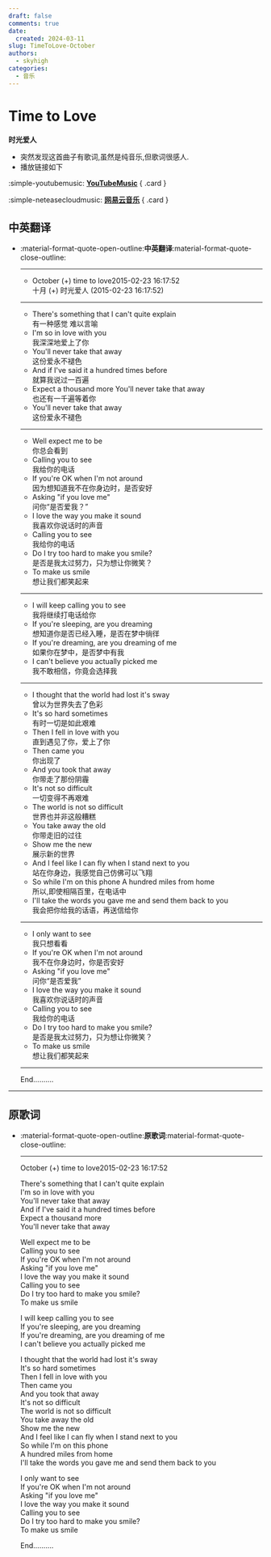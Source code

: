```yaml
---
draft: false
comments: true
date:
  created: 2024-03-11
slug: TimeToLove-October
authors:
  - skyhigh
categories:
  - 音乐
---
```


# **Time to Love**

**时光爱人**  

<!-- uptoc -->

- 突然发现这首曲子有歌词,虽然是纯音乐,但歌词很感人.
- 播放链接如下

<div class="grid" markdown>

:simple-youtubemusic: [__YouTubeMusic__](https://music.youtube.com/watch?v=rSCMxR2RoWk&si=C-oTC_vQjTMnlvmD)
{ .card }

:simple-neteasecloudmusic: [__网易云音乐__](https://music.163.com/song?id=28912659)
{ .card }


</div>

## **中英翻译**

<div class="grid cards" markdown>

-   :material-format-quote-open-outline:**中英翻译**:material-format-quote-close-outline:

    ---

    - October (+) time to love2015-02-23 16:17:52  
    十月 (+) 时光爱人 (2015-02-23 16:17:52)

    ---

    - There's something that I can't quite explain  
    有一种感觉 难以言喻
    - I'm so in love with you  
    我深深地爱上了你
    - You'll never take that away  
    这份爱永不褪色
    - And if I've said it a hundred times before  
    就算我说过一百遍
    - Expect a thousand more You'll never take that away  
    也还有一千遍等着你
    - You'll never take that away  
    这份爱永不褪色

    ---

    - Well expect me to be  
    你总会看到
    - Calling you to see  
    我给你的电话
    - If you're OK when I'm not around  
    因为想知道我不在你身边时，是否安好
    - Asking "if you love me"  
    问你“是否爱我？”
    - I love the way you make it sound  
    我喜欢你说话时的声音
    - Calling you to see  
    我给你的电话
    - Do I try too hard to make you smile?  
    是否是我太过努力，只为想让你微笑？
    - To make us smile  
    想让我们都笑起来

    ---

    - I will keep calling you to see  
    我将继续打电话给你
    - If you're sleeping, are you dreaming  
    想知道你是否已经入睡，是否在梦中徜徉
    - If you're dreaming, are you dreaming of me  
    如果你在梦中，是否梦中有我
    - I can't believe you actually picked me  
    我不敢相信，你竟会选择我

    ---

    - I thought that the world had lost it's sway  
    曾以为世界失去了色彩
    - It's so hard sometimes  
    有时一切是如此艰难
    - Then I fell in love with you  
    直到遇见了你，爱上了你
    - Then came you  
    你出现了
    - And you took that away  
    你带走了那份阴霾
    - It's not so difficult  
    一切变得不再艰难
    - The world is not so difficult  
    世界也并非这般糟糕
    - You take away the old  
    你带走旧的过往
    - Show me the new  
    展示新的世界
    - And I feel like I can fly when I stand next to you  
    站在你身边，我感觉自己仿佛可以飞翔
    - So while I'm on this phone A hundred miles from home  
    所以,即使相隔百里，在电话中
    - I'll take the words you gave me and send them back to you  
    我会把你给我的话语，再送信给你

    ---

    - I only want to see  
    我只想看看
    - If you're OK when I'm not around  
    我不在你身边时，你是否安好
    - Asking "if you love me"  
    问你“是否爱我”
    - I love the way you make it sound  
    我喜欢你说话时的声音
    - Calling you to see  
    我给你的电话
    - Do I try too hard to make you smile?  
    是否是我太过努力，只为想让你微笑？
    - To make us smile  
    想让我们都笑起来

    ---

    End.......... 


</div>


---

## **原歌词**

<div class="grid cards" markdown>

-   :material-format-quote-open-outline:**原歌词**:material-format-quote-close-outline:

    ---

    October (+) time to love2015-02-23 16:17:52  

    There's something that I can't quite explain  
    I'm so in love with you  
    You'll never take that away  
    And if I've said it a hundred times before  
    Expect a thousand more  
    You'll never take that away  

    Well expect me to be  
    Calling you to see  
    If you're OK when I'm not around  
    Asking "if you love me"  
    I love the way you make it sound  
    Calling you to see  
    Do I try too hard to make you smile?  
    To make us smile  

    I will keep calling you to see  
    If you're sleeping, are you dreaming  
    If you're dreaming, are you dreaming of me  
    I can't believe you actually picked me  

    I thought that the world had lost it's sway  
    It's so hard sometimes  
    Then I fell in love with you  
    Then came you  
    And you took that away  
    It's not so difficult  
    The world is not so difficult  
    You take away the old  
    Show me the new  
    And I feel like I can fly when I stand next to you  
    So while I'm on this phone  
    A hundred miles from home  
    I'll take the words you gave me and send them back to you  

    I only want to see  
    If you're OK when I'm not around  
    Asking "if you love me"  
    I love the way you make it sound  
    Calling you to see  
    Do I try too hard to make you smile?  
    To make us smile  

    End..........  


</div>



